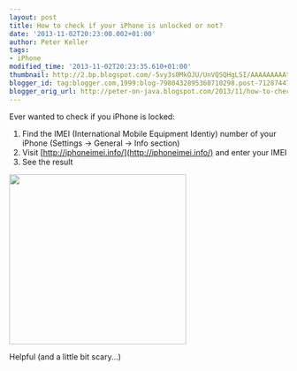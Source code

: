 ```yaml
---
layout: post
title: How to check if your iPhone is unlocked or not?
date: '2013-11-02T20:23:00.002+01:00'
author: Peter Keller
tags:
- iPhone
modified_time: '2013-11-02T20:23:35.610+01:00'
thumbnail: http://2.bp.blogspot.com/-5vy3s0MkOJU/UnVQSQHgLSI/AAAAAAAAAtw/lsdE7zKKP50/s72-c/imei.png
blogger_id: tag:blogger.com,1999:blog-7980432895360710298.post-7128744794703236956
blogger_orig_url: http://peter-on-java.blogspot.com/2013/11/how-to-check-if-your-iphone-is-unlocked.html
---
```


Ever wanted to check if you iPhone is locked:

 1. Find the IMEI (International Mobile Equipment Identiy) number of your iPhone (Settings -> General -> Info section)
 2. Visit [http://iphoneimei.info/](http://iphoneimei.info/) and enter your IMEI 
 3. See the result 

<img border="0" height="308" src="http://2.bp.blogspot.com/-5vy3s0MkOJU/UnVQSQHgLSI/AAAAAAAAAtw/lsdE7zKKP50/s320/imei.png" width="320" />

Helpful (and a little bit scary\...)
